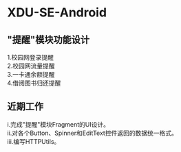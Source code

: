 # XDU-SE-Android
## "提醒"模块功能设计
1.校园网登录提醒  
2.校园网流量提醒  
3.一卡通余额提醒  
4.借阅图书归还提醒  
## 近期工作
i.完成"提醒"模块Fragment的UI设计。  
ii.对各个Button、Spinner和EditText控件返回的数据统一格式。  
iii.编写HTTPUtils。  

